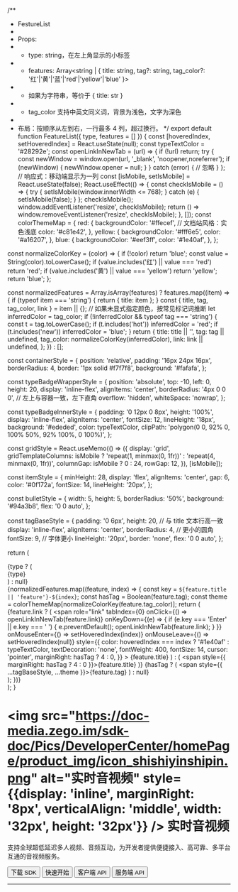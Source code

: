 /**
 * FestureList
 *
 * Props:
 * - type: string，在左上角显示的小标签
 * - features: Array<string | { title: string, tag?: string, tag_color?: '红'|'黄'|'蓝'|'red'|'yellow'|'blue' }>
 *   - 如果为字符串，等价于 { title: str }
 *   - tag_color 支持中英文同义词，背景为浅色，文字为深色
 *
 * 布局：按顺序从左到右，一行最多 4 列，超过换行。
 */
export default function FeatureList({ type, features = [] }) {
  const [hoveredIndex, setHoveredIndex] = React.useState(null);
  const typeTextColor = '#28292e';
  const openLinkInNewTab = (url) => {
    if (!url) return;
    try {
      const newWindow = window.open(url, '_blank', 'noopener,noreferrer');
      if (newWindow) {
        newWindow.opener = null;
      }
    } catch (error) {
      // 忽略
    }
  };
  // 响应式：移动端显示为一列
  const [isMobile, setIsMobile] = React.useState(false);
  React.useEffect(() => {
    const checkIsMobile = () => {
      try {
        setIsMobile(window.innerWidth <= 768);
      } catch (e) {
        setIsMobile(false);
      }
    };
    checkIsMobile();
    window.addEventListener('resize', checkIsMobile);
    return () => window.removeEventListener('resize', checkIsMobile);
  }, []);
  const colorThemeMap = {
    red: {
      backgroundColor: '#ffecef', // 文档站风格：实色浅底
      color: '#c81e42',
    },
    yellow: {
      backgroundColor: '#fff6e5',
      color: '#a16207',
    },
    blue: {
      backgroundColor: '#eef3ff',
      color: '#1e40af',
    },
  };

  const normalizeColorKey = (color) => {
    if (!color) return 'blue';
    const value = String(color).toLowerCase();
    if (value.includes('红') || value === 'red') return 'red';
    if (value.includes('黄') || value === 'yellow') return 'yellow';
    return 'blue';
  };

  const normalizedFeatures = Array.isArray(features)
    ? features.map((item) => {
        if (typeof item === 'string') {
          return { title: item };
        }
        const { title, tag, tag_color, link } = item || {};
        // 如果未显式指定颜色，按常见标记词推断
        let inferredColor = tag_color;
        if (!inferredColor && typeof tag === 'string') {
          const t = tag.toLowerCase();
          if (t.includes('hot')) inferredColor = 'red';
          if (t.includes('new')) inferredColor = 'blue';
        }
        return {
          title: title || '',
          tag: tag || undefined,
          tag_color: normalizeColorKey(inferredColor),
          link: link || undefined,
        };
      })
    : [];

  const containerStyle = {
    position: 'relative',
    padding: '16px 24px 16px',
    borderRadius: 4,
    border: '1px solid #f7f7f8',
    background: '#fafafa',
  };

  const typeBadgeWrapperStyle = {
    position: 'absolute',
    top: -10,
    left: 0,
    height: 20,
    display: 'inline-flex',
    alignItems: 'center',
    borderRadius: '4px 0 0 0', // 左上与容器一致，左下直角
    overflow: 'hidden',
    whiteSpace: 'nowrap',
  };

  const typeBadgeInnerStyle = {
    padding: '0 12px 0 8px',
    height: '100%',
    display: 'inline-flex',
    alignItems: 'center',
    fontSize: 12,
    lineHeight: '18px',
    background: '#ededed',
    color: typeTextColor,
    clipPath: 'polygon(0 0, 92% 0, 100% 50%, 92% 100%, 0 100%)',
  };

  const gridStyle = React.useMemo(() => ({
    display: 'grid',
    gridTemplateColumns: isMobile ? 'repeat(1, minmax(0, 1fr))' : 'repeat(4, minmax(0, 1fr))',
    columnGap: isMobile ? 0 : 24,
    rowGap: 12,
  }), [isMobile]);

  const itemStyle = {
    minHeight: 28,
    display: 'flex',
    alignItems: 'center',
    gap: 6,
    color: '#0f172a',
    fontSize: 14,
    lineHeight: '20px',
  };

  const bulletStyle = {
    width: 5,
    height: 5,
    borderRadius: '50%',
    background: '#94a3b8',
    flex: '0 0 auto',
  };

  const tagBaseStyle = {
    padding: '0 6px',
    height: 20, // 与 title 文本行高一致
    display: 'inline-flex',
    alignItems: 'center',
    borderRadius: 4, // 更小的圆角
    fontSize: 9, // 字体更小
    lineHeight: '20px',
    border: 'none',
    flex: '0 0 auto',
  };

  return (
    <div style={containerStyle}>
      {type ? (
        <div style={typeBadgeWrapperStyle}>
          <div style={typeBadgeInnerStyle}>{type}</div>
        </div>
      ) : null}
      <div style={gridStyle}>
        {normalizedFeatures.map((feature, index) => {
          const key = `${feature.title || 'feature'}-${index}`;
          const hasTag = Boolean(feature.tag);
          const theme = colorThemeMap[normalizeColorKey(feature.tag_color)];
          return (
            <div key={key} style={itemStyle}>
              <span style={bulletStyle} />
              {feature.link ? (
                <span
                  role="link"
                  tabIndex={0}
                  onClick={() => openLinkInNewTab(feature.link)}
                  onKeyDown={(e) => {
                    if (e.key === 'Enter' || e.key === ' ') {
                      e.preventDefault();
                      openLinkInNewTab(feature.link);
                    }
                  }}
                  onMouseEnter={() => setHoveredIndex(index)}
                  onMouseLeave={() => setHoveredIndex(null)}
                  style={{
                    color: hoveredIndex === index ? '#1e40af' : typeTextColor,
                    textDecoration: 'none',
                    fontWeight: 400,
                    fontSize: 14,
                    cursor: 'pointer',
                    marginRight: hasTag ? 4 : 0,
                  }}
                >
                  {feature.title}
                </span>
              ) : (
                <span style={{ marginRight: hasTag ? 4 : 0 }}>{feature.title}</span>
              )}
              {hasTag ? (
                <span style={{ ...tagBaseStyle, ...theme }}>{feature.tag}</span>
              ) : null}
            </div>
          );
        })}
      </div>
    </div>
  );
}



# <img src="https://doc-media.zego.im/sdk-doc/Pics/DeveloperCenter/homePage/product_img/icon_shishiyinshipin.png" alt="实时音视频" style={{display: 'inline', marginRight: '8px', verticalAlign: 'middle', width: '32px', height: '32px'}} /> 实时音视频

支持全球超低延迟多人视频、音频互动，为开发者提供便捷接入、高可靠、多平台互通的音视频服务。

<Button primary-color="NavyBlue" target="_blank" href="/real-time-video-android-java/client-sdk/download-sdk">下载 SDK</Button>
<Button primary-color="NavyBlue" target="_blank" href="/real-time-video-android-java/quick-start/implementing-video-call">快速开始</Button>
<Button primary-color="NavyBlue" target="_blank" href="/real-time-voice-video-api/overview">客户端 API</Button>
<Button primary-color="NavyBlue" target="_blank" href="/real-time-video-server/api-reference/overview">服务端 API</Button>

---

<Steps titleSite="h3">
  <Step title="产品介绍" icon="https://doc-media.zego.im/sdk-doc/Pics/Express/overview_catalog/icon_documentation_jianjie.png">
    <FeatureList
      features={        [
                {
                        "title": "概述",
                        "link": "/real-time-video-android-java/introduction/overview"
                },
                {
                        "title": "产品功能",
                        "link": "/real-time-video-android-java/introduction/product-feature-list"
                },
                {
                        "title": "实时音视频价格说明",
                        "link": "/real-time-video-android-java/introduction/pricing/rtc"
                },
                {
                        "title": "服务端混流价格说明",
                        "link": "/real-time-video-android-java/introduction/pricing/server-side-stream-mixing"
                },
                {
                        "title": "CDN 直播价格说明",
                        "link": "/real-time-video-android-java/introduction/pricing/cdn-live-streaming"
                },
                {
                        "title": "性能数据",
                        "link": "/real-time-video-android-java/introduction/performance-report"
                },
                {
                        "title": "实时音视频 SDK 与实时语音 SDK 差异",
                        "link": "/real-time-video-android-java/introduction/difference-between-audio-and-video-sdk"
                }
        ]}
    />
  </Step>
  <Step title="快速开始" icon="https://doc-media.zego.im/sdk-doc/Pics/Express/overview_catalog/icon_documentation_kuaisukaishi.png">
    <FeatureList
      features={        [
                {
                        "title": "跑通示例源码",
                        "link": "/real-time-video-android-java/quick-start/run-example-code"
                },
                {
                        "title": "集成 SDK",
                        "link": "/real-time-video-android-java/quick-start/integrating-sdk"
                },
                {
                        "title": "实现视频通话",
                        "link": "/real-time-video-android-java/quick-start/implementing-video-call"
                },
                {
                        "title": "场景化音视频配置",
                        "link": "/real-time-video-android-java/quick-start/scenario-based-audio-video-configuration"
                }
        ]}
    />
  </Step>
  <Step title="通信能力" icon="https://doc-media.zego.im/sdk-doc/Pics/Express/overview_catalog/icon_documentation_tongxun.png">
    <FeatureList
      type="基础"
      features={        [
                {
                        "title": "使用 Token 鉴权",
                        "link": "/real-time-video-android-java/communication/using-token-authentication"
                },
                {
                        "title": "通话前检测",
                        "link": "/real-time-video-android-java/communication/pre-call-detection"
                },
                {
                        "title": "通话质量监测",
                        "link": "/real-time-video-android-java/communication/monitor-stream-quality"
                },
                {
                        "title": "网络测速",
                        "link": "/real-time-video-android-java/communication/testing-network"
                }
        ]}
    />
    <br/>
    <FeatureList
      type="进阶"
      features={        [
                {
                        "title": "多源采集",
                        "link": "/real-time-video-android-java/communication/multi-source-capture"
                },
                {
                        "title": "同时推多路流",
                        "link": "/real-time-video-android-java/communication/publish-multi-streams"
                },
                {
                        "title": "媒体补充增强信息（SEI）",
                        "link": "/real-time-video-android-java/communication/sei"
                },
                {
                        "title": "流量控制",
                        "link": "/real-time-video-android-java/communication/traffic-control"
                },
                {
                        "title": "云代理",
                        "link": "/real-time-video-android-java/communication/cloud-proxy"
                },
                {
                        "title": "地理围栏",
                        "link": "/real-time-video-android-java/communication/geofencing"
                },
                {
                        "title": "音视频流加密",
                        "link": "/real-time-video-android-java/communication/encrypt-streams"
                },
                {
                        "title": "游戏语音",
                        "link": "/real-time-video-android-java/communication/range-audio"
                },
                {
                        "title": "万人范围音视频",
                        "link": "/real-time-video-android-java/communication/mass-scale-range-audio-video"
                },
                {
                        "title": "多人状态实时同步",
                        "link": "/real-time-video-android-java/communication/sync-users-status"
                }
        ]}
    />
  </Step>
  <Step title="房间能力" icon="https://doc-media.zego.im/sdk-doc/Pics/Express/overview_catalog/icon_documentation_fangjian.png">
    <FeatureList
      type="基础"
      features={        [
                {
                        "title": "房间连接状态说明",
                        "link": "/real-time-video-android-java/room/room-connection-status"
                },
                {
                        "title": "实时消息与信令",
                        "link": "/real-time-video-android-java/room/messaging-and-signaling"
                }
        ]}
    />
    <br/>
    <FeatureList
      type="进阶"
      features={        [
                {
                        "title": "登录多房间",
                        "link": "/real-time-video-android-java/room/multi-room-login"
                }
        ]}
    />
  </Step>
  <Step title="音频能力" icon="https://doc-media.zego.im/sdk-doc/Pics/Express/overview_catalog/icon_documentation_yinpin.png">
    <FeatureList
      type="基础"
      features={        [
                {
                        "title": "音量变化与音频频谱",
                        "link": "/real-time-video-android-java/audio/sound-level-spectrum"
                },
                {
                        "title": "耳返与声道设置",
                        "link": "/real-time-video-android-java/audio/headphone-monitor"
                },
                {
                        "title": "音频 3A 处理",
                        "link": "/real-time-video-android-java/audio/audio-3a-processing"
                },
                {
                        "title": "变声/混响/立体声",
                        "link": "/real-time-video-android-java/audio/audio-effects"
                }
        ]}
    />
    <br/>
    <FeatureList
      type="进阶"
      features={        [
                {
                        "title": "场景化 AI 降噪",
                        "link": "/real-time-video-android-java/audio/scenario-based-ai-noise-reduction"
                },
                {
                        "title": "自定义音频采集与渲染",
                        "link": "/real-time-video-android-java/audio/custom-audio-capture-and-rendering"
                },
                {
                        "title": "自定义音频处理",
                        "link": "/real-time-video-android-java/audio/custom-audio-processing"
                },
                {
                        "title": "原始音频数据获取",
                        "link": "/real-time-video-android-java/audio/get-audio-raw-data"
                },
                {
                        "title": "AI 变声",
                        "link": "/real-time-video-android-java/audio/ai-voice-changer"
                }
        ]}
    />
  </Step>
  <Step title="视频能力" icon="https://doc-media.zego.im/sdk-doc/Pics/Express/overview_catalog/icon_documentation_shipin.png">
    <FeatureList
      type="基础"
      features={        [
                {
                        "title": "常用视频配置",
                        "link": "/real-time-video-android-java/video/common-video-configuration"
                },
                {
                        "title": "视频采集旋转",
                        "link": "/real-time-video-android-java/video/video-capture-rotation"
                },
                {
                        "title": "屏幕共享",
                        "link": "/real-time-video-android-java/video/screen-sharing"
                },
                {
                        "title": "水印和截图",
                        "link": "/real-time-video-android-java/video/watermark-and-screenshot"
                }
        ]}
    />
    <br/>
    <FeatureList
      type="进阶"
      features={        [
                {
                        "title": "设置视频编码方式",
                        "link": "/real-time-video-android-java/video/set-video-encoding"
                },
                {
                        "title": "自定义视频采集",
                        "link": "/real-time-video-android-java/video/custom-video-capture"
                },
                {
                        "title": "自定义视频渲染",
                        "link": "/real-time-video-android-java/video/custom-video-rendering"
                },
                {
                        "title": "自定义视频前处理",
                        "link": "/real-time-video-android-java/video/custom-video-preprocessing"
                },
                {
                        "title": "超分辨率",
                        "link": "/real-time-video-android-java/video/super-resolution"
                },
                {
                        "title": "主体分割",
                        "link": "/real-time-video-android-java/video/object-segmentation"
                },
                {
                        "title": "H.265",
                        "link": "/real-time-video-android-java/video/h265"
                },
                {
                        "title": "视频大小流和分层编码",
                        "link": "/real-time-video-android-java/video/small-large-video-stream-and-layered-encoding"
                },
                {
                        "title": "推流视频增强",
                        "link": "/real-time-video-android-java/video/publish-video-enhancement"
                }
        ]}
    />
  </Step>
  <Step title="直播能力" icon="https://doc-media.zego.im/sdk-doc/Pics/Express/overview_catalog/icon_documentation_zhibo.png">
    <FeatureList
      type="基础"
      features={        [
                {
                        "title": "混流",
                        "link": "/real-time-video-android-java/live-streaming/stream-mixing"
                },
                {
                        "title": "使用 CDN 直播",
                        "link": "/real-time-video-android-java/live-streaming/using-cdn-for-live-streaming"
                },
                {
                        "title": "CDN 推流鉴权",
                        "link": "/real-time-video-android-java/live-streaming/cdn-stream-publishing-authentication"
                },
                {
                        "title": "通过 URL 拉流",
                        "link": "/real-time-video-android-java/live-streaming/playing-stream-by-url"
                }
        ]}
    />
    <br/>
    <FeatureList
      type="进阶"
      features={        [
                {
                        "title": "单流转码",
                        "link": "/real-time-video-android-java/live-streaming/single-stream-transcoding"
                }
        ]}
    />
    <br/>
    <FeatureList
      type="特色"
      features={        [
                {
                        "title": "超低延迟直播",
                        "link": "/real-time-video-android-java/live-streaming/low-latency-live-streaming",
                        "tag": "特色",
                        "tag_color": "red"
                }
        ]}
    />
  </Step>
  <Step title="其他能力" icon="https://doc-media.zego.im/sdk-doc/Pics/Express/overview_catalog/icon_documentation_xiaoxi_2.png">
    <FeatureList
      type="基础"
      features={        [
                {
                        "title": "媒体播放器",
                        "link": "/real-time-video-android-java/other/media-player"
                },
                {
                        "title": "音效文件播放器",
                        "link": "/real-time-video-android-java/other/audio-effect-player"
                },
                {
                        "title": "音视频录制",
                        "link": "/real-time-video-android-java/other/local-media-recording"
                }
        ]}
    />
    <br/>
    <FeatureList
      type="进阶"
      features={        [
                {
                        "title": "将白板推送到第三方平台",
                        "link": "/real-time-video-android-java/other/push-the-whiteboard"
                },
                {
                        "title": "播放透明礼物特效",
                        "link": "/real-time-video-android-java/other/play-transparent-gift-effects"
                }
        ]}
    />
  </Step>
  <Step title="最佳实践" icon="https://doc-media.zego.im/sdk-doc/Pics/Express/overview_catalog/icon_documentation_zuijiashijian.png">
    <FeatureList
      features={        [
                {
                        "title": "体验 App",
                        "link": "/real-time-video-android-java/best-practice/object-segmentation/demo-app"
                },
                {
                        "title": "实现流程",
                        "link": "/real-time-video-android-java/best-practice/object-segmentation/implementation"
                },
                {
                        "title": "多人视频通话",
                        "link": "/real-time-video-android-java/best-practice/multiplayer-video-call"
                },
                {
                        "title": "和 AI 美颜的搭配使用",
                        "link": "/real-time-video-android-java/best-practice/integration-with-zego-effects-sdk"
                },
                {
                        "title": "调试与配置",
                        "link": "/real-time-video-android-java/best-practice/debug-and-config"
                },
                {
                        "title": "限制说明",
                        "link": "/real-time-video-android-java/best-practice/restrictions"
                },
                {
                        "title": "从 CDN 拉流切换到连麦场景",
                        "link": "/real-time-video-android-java/best-practice/switch-cdn-to-rtc"
                },
                {
                        "title": "秀场直播秒开方案",
                        "link": "/real-time-video-android-java/best-practice/instant-startup-solution"
                }
        ]}
    />
  </Step>
  <Step title="参考文档" icon="https://doc-media.zego.im/sdk-doc/Pics/Express/overview_catalog/icon_documentation_cankaowendang.png">
    <FeatureList
      features={      [
            {
                  "title": "客户端 API",
                  "link": "/real-time-voice-video-api/overview"
            },
            {
                  "title": "服务端 API",
                  "link": "/real-time-video-server/api-reference/overview"
            },
            {
                  "title": "常见错误码",
                  "link": "/real-time-video-android-java/client-sdk/error-code"
            },
            {
                  "title": "常见问题",
                  "link": "/faq/overview"
            }
      ]}
    />
  </Step>
</Steps>